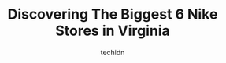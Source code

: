 ---
layout: ampstory
image: https://i0.wp.com/www.depkes.org/wp-content/uploads/2023/06/nike-0-in-virginia-1685967971.jpeg?resize=640,853
author: techidn
featured: false
description: Discover the impressive array of Nike options in Virginia, where you can find 6 of the largest Nike establishments in the area. From renowned classics to hidden gems, Virginia offers a diver
title: Discovering The Biggest 6 Nike Stores in Virginia
cover:
   title: Discovering The Biggest 6 Nike Stores in Virginia
   subtitle: Rickpate
   background: https://www.depkes.org/wp-content/uploads/2023/06/nike-0-in-virginia-1685967971.jpeg

pages: 
 - layout: thirds
   top: <h1>#1 Nike Factory Store</h1>
   bottom: "<p>Team was not what I was say, helpful. While there were one or two that were busing around working their were at least three times as many trying to find ways to not work,</p>"
   background: https://www.depkes.org/wp-content/uploads/2023/06/nike-1-in-virginia-1685967972.jpeg
   backgroundblur: true
 - layout: thirds
   top: <h1>#2 Nike Factory Store</h1>
   bottom: "<p>241 Fort Evans Rd NE Suite 510, Leesburg, VA 20176, United States</p>"
   background: https://www.depkes.org/wp-content/uploads/2023/06/nike-2-in-virginia-1685967972.jpeg
   cta:
      link: https://www.depkes.org/blog/discovering-the-biggest-6-nike-stores-in-virginia/
      text: Discovering The Biggest 6 Nike Stores in Virginia
 - layout: thirds
   top: <h1>#3 Nike Clearance Store</h1>
   bottom: "<p>2700 Potomac Mills Cir Unit 511, Woodbridge, VA 22192, United States</p>"
   background: https://www.depkes.org/wp-content/uploads/2023/06/nike-3-in-virginia-1685967973.jpeg
   cta:
      link: https://www.depkes.org/blog/discovering-the-biggest-6-nike-stores-in-virginia/
      text: Discovering The Biggest 6 Nike Stores in Virginia
 - layout: thirds
   top: <h1>#4 Nike Unite - Fairfax</h1>
   bottom: "<p>13027 Fair Lakes Shopping Center, Fairfax, VA 22033, United States</p>"
   background: https://images.unsplash.com/photo-1595364397663-fca4f075d796?ixlib=rb-4.0.3&ixid=MnwxMjA3fDB8MHxwaG90by1wYWdlfHx8fGVufDB8fHx8&auto=format&fit=crop&w=640&h=853&q=80
   cta:
      link: https://www.depkes.org/blog/discovering-the-biggest-6-nike-stores-in-virginia/
      text: Discovering The Biggest 6 Nike Stores in Virginia
 - layout: thirds
   top: <h1>#5 Nike by Virginia Beach</h1>
   bottom: "<p>4537 Main St, Virginia Beach, VA 23462, United States</p>"
   background: https://images.unsplash.com/photo-1496096265110-f83ad7f96608?ixlib=rb-4.0.3&ixid=MnwxMjA3fDB8MHxwaG90by1wYWdlfHx8fGVufDB8fHx8&auto=format&fit=crop&w=640&h=853&q=80
   cta:
      link: https://www.depkes.org/blog/discovering-the-biggest-6-nike-stores-in-virginia/
      text: Discovering The Biggest 6 Nike Stores in Virginia

 - layout: thirds
   middle: Continue reading...
   background: https://images.unsplash.com/photo-1609083590460-7b8cc0ca65f8?ixlib=rb-4.0.3&ixid=MnwxMjA3fDB8MHxwaG90by1wYWdlfHx8fGVufDB8fHx8&auto=format&fit=crop&w=640&h=853&q=80
   cta:
      link: https://www.depkes.org/blog/discovering-the-biggest-6-nike-stores-in-virginia/
      text: Discovering The Biggest 6 Nike Stores in Virginia
      
---